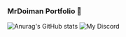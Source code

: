 ### MrDoiman Portfolio 👋



![Anurag's GitHub stats](https://github-readme-stats.vercel.app/api?username=mrdoiman&show_icons=true&theme=dracula)
![My Discord](https://discord-readme-badge.vercel.app/api?id=327335979075764225)
